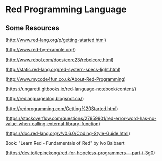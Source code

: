 # Red Programming Language

## Some Resources

(http://www.red-lang.org/p/getting-started.html)

(http://www.red-by-example.org/)

(http://www.rebol.com/docs/core23/rebolcore.html)

(http://static.red-lang.org/red-system-specs-light.html)

(http://www.mycode4fun.co.uk/About-Red-Programming)

(https://ungaretti.gitbooks.io/red-language-notebook/content/)

(http://redlanguageblog.blogspot.ca/)

(http://redprogramming.com/Getting%20Started.html)

(https://stackoverflow.com/questions/27959901/red-error-word-has-no-value-when-calling-external-library-function)

(https://doc.red-lang.org/v/v0.6.0/Coding-Style-Guide.html)

Book: "Learn Red - Fundamentals of Red" by Ivo Balbaert

(https://dev.to/lepinekong/red-for-hopeless-programmers---part-i-3g0)
